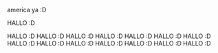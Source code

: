 america ya :D

HALLO :D

HALLO :D
HALLO :D
HALLO :D
HALLO :D
HALLO :D
HALLO :D
HALLO :D
HALLO :D
HALLO :D
HALLO :D
HALLO :D
HALLO :D
HALLO :D
HALLO :D
